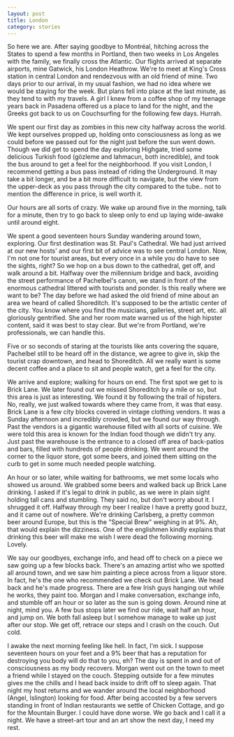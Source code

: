 ```yaml
---
layout: post
title: London
category: stories
---
```

So here we are. After saying goodbye to Montréal, hitching across the States to spend a few months in Portland, then two weeks in Los Angeles with the family, we finally cross the Atlantic.
Our flights arrived at separate airports, mine Gatwick, his London Heathrow. We're to meet at King's Cross station in central London and rendezvous with an old friend of mine. Two days prior to our arrival, in my usual fashion, we had no idea where we would be staying for the week. But plans fell into place at the last minute, as they tend to with my travels. A girl I knew from a coffee shop of my teenage years back in Pasadena offered us a place to land for the night, and the Greeks got back to us on Couchsurfing for the following few days. Hurrah.

We spent our first day as zombies in this new city halfway across the world. We kept ourselves propped up, holding onto consciousness as long as we could before we passed out for the night just before the sun went down. Though we did get to spend the day exploring Highgate, tried some delicious Turkish food (gözleme and lahmacun, both incredible), and took the bus around to get a feel for the neighborhood. If you visit London, I recommend getting a bus pass instead of riding the Underground. It may take a bit longer, and be a bit more difficult to navigate, but the view from the upper-deck as you pass through the city compared to the tube.. not to mention the difference in price, is well worth it.

Our hours are all sorts of crazy. We wake up around five in the morning, talk for a minute, then try to go back to sleep only to end up laying wide-awake until around eight.

We spent a good seventeen hours Sunday wandering around town, exploring. Our first destination was St. Paul's Cathedral. We had just arrived at our new hosts' and our first bit of advice was to see central London. Now, I'm not one for tourist areas, but every once in a while you do have to see the sights, right? So we hop on a bus down to the cathedral, get off, and walk around a bit. Halfway over the millennium bridge and back, avoiding the street performance of Pachelbel's canon, we stand in front of the enormous cathedral littered with tourists and ponder. Is this really where we want to be? The day before we had asked the old friend of mine about an area we heard of called Shoreditch. It's supposed to be the artistic center of the city. You know where you find the musicians, galleries, street art, etc. all gloriously gentrified. She and her room mate warned us of the high hipster content, said it was best to stay clear. But we're from Portland, we're professionals, we can handle this.

Five or so seconds of staring at the tourists like ants covering the square, Pachelbel still to be heard off in the distance, we agree to give in, skip the tourist crap downtown, and head to Shoreditch. All we really want is some decent coffee and a place to sit and people watch, get a feel for the city.

We arrive and explore; walking for hours on end. The first spot we get to is Brick Lane. We later found out we missed Shoreditch by a mile or so, but this area is just as interesting. We found it by following the trail of hipsters. No, really, we just walked towards where they came from, it was that easy. Brick Lane is a few city blocks covered in vintage clothing vendors. It was a Sunday afternoon and incredibly crowded, but we found our way through. Past the vendors is a gigantic warehouse filled with all sorts of cuisine. We were told this area is known for the Indian food though we didn't try any. Just past the warehouse is the entrance to a closed off area of back-patios and bars, filled with hundreds of people drinking. We went around the corner to the liquor store, got some beers, and joined them sitting on the curb to get in some much needed people watching.

An hour or so later, while waiting for bathrooms, we met some locals who showed us around. We grabbed some beers and walked back up Brick Lane drinking. I asked if it's legal to drink in public, as we were in plain sight holding tall cans and stumbling. They said no, but don't worry about it. I shrugged it off. Halfway through my beer I realize I have a pretty good buzz, and it came out of nowhere. We're drinking Carlsberg, a pretty common beer around Europe, but this is the "Special Brew" weighing in at 9%. Ah, that would explain the dizziness. One of the englishmen kindly explains that drinking this beer will make me wish I were dead the following morning. Lovely.

We say our goodbyes, exchange info, and head off to check on a piece we saw going up a few blocks back. There's an amazing artist who we spotted all around town, and we saw him painting a piece across from a liquor store. In fact, he's the one who recommended we check out Brick Lane. We head back and he's made progress. There are a few Irish guys hanging out while he works, they paint too. Morgan and I make conversation, exchange info, and stumble off an hour or so later as the sun is going down. Around nine at night, mind you. A few bus stops later we find our ride, wait half an hour, and jump on. We both fall asleep but I somehow manage to wake up just after our stop. We get off, retrace our steps and I crash on the couch. Out cold.

I awake the next morning feeling like hell. In fact, I'm sick. I suppose seventeen hours on your feet and a 9% beer that has a reputation for destroying you body will do that to you, eh? The day is spent in and out of consciousness as my body recovers. Morgan went out on the town to meet a friend while I stayed on the couch. Stepping outside for a few minutes gives me the chills and I head back inside to drift off to sleep again. That night my host returns and we wander around the local neighborhood (Angel, Islington) looking for food. After being accosted by a few servers standing in front of Indian restaurants we settle of Chicken Cottage, and go for the Mountain Burger. I could have done worse. We go back and I call it a night. We have a street-art tour and an art show the next day, I need my rest.
